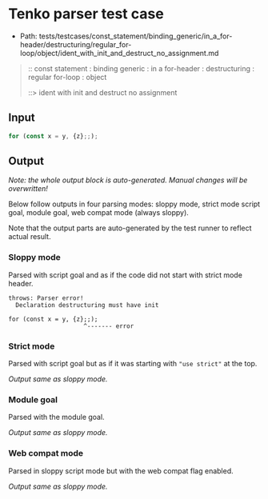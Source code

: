 # Tenko parser test case

- Path: tests/testcases/const_statement/binding_generic/in_a_for-header/destructuring/regular_for-loop/object/ident_with_init_and_destruct_no_assignment.md

> :: const statement : binding generic : in a for-header : destructuring : regular for-loop : object
>
> ::> ident with init and destruct no assignment

## Input

`````js
for (const x = y, {z};;);
`````

## Output

_Note: the whole output block is auto-generated. Manual changes will be overwritten!_

Below follow outputs in four parsing modes: sloppy mode, strict mode script goal, module goal, web compat mode (always sloppy).

Note that the output parts are auto-generated by the test runner to reflect actual result.

### Sloppy mode

Parsed with script goal and as if the code did not start with strict mode header.

`````
throws: Parser error!
  Declaration destructuring must have init

for (const x = y, {z};;);
                     ^------- error
`````

### Strict mode

Parsed with script goal but as if it was starting with `"use strict"` at the top.

_Output same as sloppy mode._

### Module goal

Parsed with the module goal.

_Output same as sloppy mode._

### Web compat mode

Parsed in sloppy script mode but with the web compat flag enabled.

_Output same as sloppy mode._
